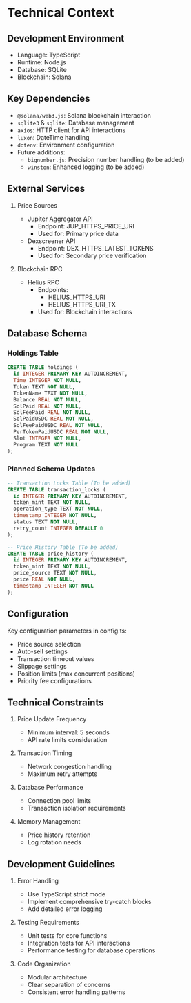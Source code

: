 # Technical Context

## Development Environment
- Language: TypeScript
- Runtime: Node.js
- Database: SQLite
- Blockchain: Solana

## Key Dependencies
- `@solana/web3.js`: Solana blockchain interaction
- `sqlite3` & `sqlite`: Database management
- `axios`: HTTP client for API interactions
- `luxon`: DateTime handling
- `dotenv`: Environment configuration
- Future additions:
  - `bignumber.js`: Precision number handling (to be added)
  - `winston`: Enhanced logging (to be added)

## External Services
1. Price Sources
   - Jupiter Aggregator API
     - Endpoint: JUP_HTTPS_PRICE_URI
     - Used for: Primary price data
   - Dexscreener API
     - Endpoint: DEX_HTTPS_LATEST_TOKENS
     - Used for: Secondary price verification

2. Blockchain RPC
   - Helius RPC
     - Endpoints:
       - HELIUS_HTTPS_URI
       - HELIUS_HTTPS_URI_TX
     - Used for: Blockchain interactions

## Database Schema
### Holdings Table
```sql
CREATE TABLE holdings (
  id INTEGER PRIMARY KEY AUTOINCREMENT,
  Time INTEGER NOT NULL,
  Token TEXT NOT NULL,
  TokenName TEXT NOT NULL,
  Balance REAL NOT NULL,
  SolPaid REAL NOT NULL,
  SolFeePaid REAL NOT NULL,
  SolPaidUSDC REAL NOT NULL,
  SolFeePaidUSDC REAL NOT NULL,
  PerTokenPaidUSDC REAL NOT NULL,
  Slot INTEGER NOT NULL,
  Program TEXT NOT NULL
);
```

### Planned Schema Updates
```sql
-- Transaction Locks Table (To be added)
CREATE TABLE transaction_locks (
  id INTEGER PRIMARY KEY AUTOINCREMENT,
  token_mint TEXT NOT NULL,
  operation_type TEXT NOT NULL,
  timestamp INTEGER NOT NULL,
  status TEXT NOT NULL,
  retry_count INTEGER DEFAULT 0
);

-- Price History Table (To be added)
CREATE TABLE price_history (
  id INTEGER PRIMARY KEY AUTOINCREMENT,
  token_mint TEXT NOT NULL,
  price_source TEXT NOT NULL,
  price REAL NOT NULL,
  timestamp INTEGER NOT NULL
);
```

## Configuration
Key configuration parameters in config.ts:
- Price source selection
- Auto-sell settings
- Transaction timeout values
- Slippage settings
- Position limits (max concurrent positions)
- Priority fee configurations

## Technical Constraints
1. Price Update Frequency
   - Minimum interval: 5 seconds
   - API rate limits consideration

2. Transaction Timing
   - Network congestion handling
   - Maximum retry attempts

3. Database Performance
   - Connection pool limits
   - Transaction isolation requirements

4. Memory Management
   - Price history retention
   - Log rotation needs

## Development Guidelines
1. Error Handling
   - Use TypeScript strict mode
   - Implement comprehensive try-catch blocks
   - Add detailed error logging

2. Testing Requirements
   - Unit tests for core functions
   - Integration tests for API interactions
   - Performance testing for database operations

3. Code Organization
   - Modular architecture
   - Clear separation of concerns
   - Consistent error handling patterns